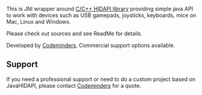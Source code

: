 This is JNI wrapper around [C/C++ HIDAPI library](http://www.signal11.us/oss/hidapi/) providing simple java API to work with devices such as USB gamepads, joysticks, keyboards, mice on Mac, Linux and Windows.

Please check out sources and see ReadMe for details.

Developed by [Codeminders](http://www.codeminders.com). Commercial support options available.

## Support ##

If you need a professional support or need to do a custom project based on JavaHIDAPI,
please contact [Codeminders](http://www.codeminders.com/) for a quote.